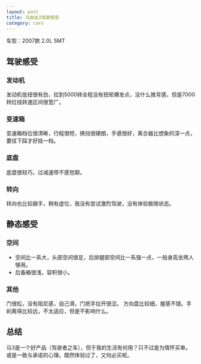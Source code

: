 ```yaml
---
layout: post
title: 马自达3驾驶感受
category: cars
---
```


车型：2007款 2.0L 5MT

## 驾驶感受
### 发动机
发动机低扭很有劲，拉到5000转全程没有扭矩爆发点，没什么推背感，但是7000转红线转速区间很宽广。

### 变速箱
变速箱档位很清晰，行程很短，换挡很硬朗，手感很好，离合器比想象的深一点，要往下踩才好挂一档。

### 底盘
底盘很轻巧，过减速带不感觉颠。

### 转向
转向也比较跟手，稍有虚位，我没有尝试激烈驾驶，没有体验极限状态。

## 静态感受
### 空间
- 空间比一系大，头部空间很足，后排腿部空间比一系强一点，一般身高坐两人够用。
- 后备箱很浅，容积很小。

### 其他
门很松，没有阻尼感，自己滑。门把手拉开很涩。
方向盘比较细，握感不错。手刹离得比较远，不太适应，但是不影响什么。

## 总结
马3是一个好产品（驾驶者之车），但于我的生活有何用？只不过是为情怀买单。或是一致与承诺的心理。既然体验过了，又何必买呢。
